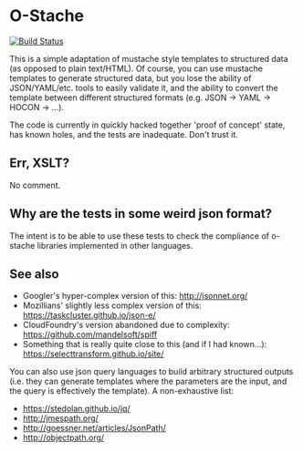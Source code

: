 # O-Stache

[![Build Status](https://travis-ci.org/wryun/ostache.svg?branch=master)](https://travis-ci.org/wryun/ostache)

This is a simple adaptation of mustache style templates to structured data (as opposed to
plain text/HTML). Of course, you can use mustache templates to generate structured
data, but you lose the ability of JSON/YAML/etc. tools to easily validate it, and the ability
to convert the template between different structured formats (e.g. JSON -> YAML -> HOCON -> ...).

The code is currently in quickly hacked together 'proof of concept' state, has
known holes, and the tests are inadequate. Don't trust it.

## Err, XSLT?

No comment.

## Why are the tests in some weird json format?

The intent is to be able to use these tests to check the compliance of o-stache
libraries implemented in other languages.

## See also

- Googler's hyper-complex version of this: http://jsonnet.org/
- Mozillians' slightly less complex version of this: https://taskcluster.github.io/json-e/
- CloudFoundry's version abandoned due to complexity: https://github.com/mandelsoft/spiff
- Something that is really quite close to this (and if I had known...): https://selecttransform.github.io/site/

You can also use json query languages to build arbitrary structured outputs (i.e. they
can generate templates where the parameters are the input, and the query is effectively
the template). A non-exhaustive list:

- https://stedolan.github.io/jq/
- http://jmespath.org/
- http://goessner.net/articles/JsonPath/
- http://objectpath.org/


